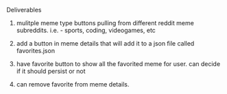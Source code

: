 
Deliverables

1. mulitple meme type buttons pulling from different reddit meme subreddits.   i.e. - sports, coding, videogames, etc

2. add a button in meme details that will add it to a json file called favorites.json

3. have favorite button to show all the favorited meme for user. can decide if it should persist or not

4. can remove favorite from meme details.

